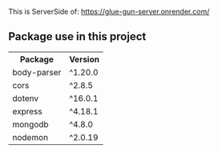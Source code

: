 This is ServerSide of: <a href="https://glue-gun-server.onrender.com/">https://glue-gun-server.onrender.com/</a>
<h2>Package use in this project</h2>
<table>
  <tr>
    <th>Package</th>
    <th>Version</th>
  </tr>
  <tr>
    <td>body-parser</td>
    <td>^1.20.0</td>
  </tr>
  <tr>
    <td>cors</td>
    <td>^2.8.5</td>
  </tr>
  <tr>
    <td>dotenv</td>
    <td>^16.0.1</td>
  </tr>
  <tr>
    <td>express</td>
    <td>^4.18.1</td>
  </tr>
  <tr>
    <td>mongodb</td>
    <td>^4.8.0</td>
  </tr>
  <tr>
    <td>nodemon</td>
    <td>^2.0.19</td>
  </tr>
</table>
 
